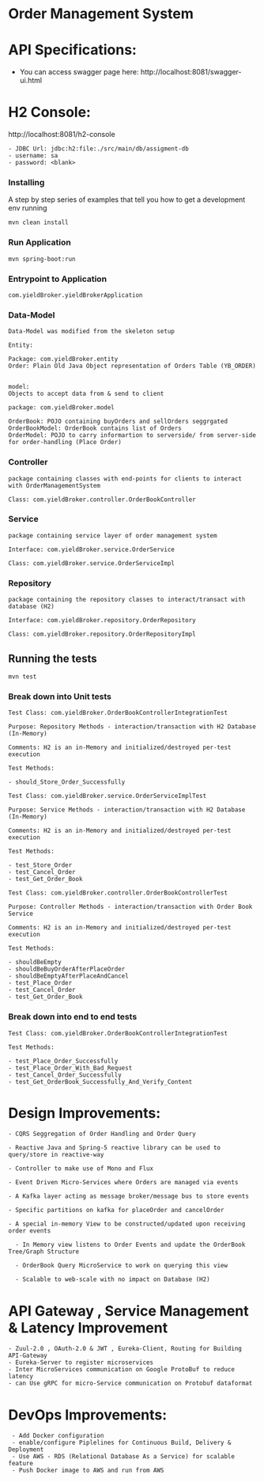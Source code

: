# Order Management System

# API Specifications:

- You can access swagger page here:
    http://localhost:8081/swagger-ui.html


# H2 Console:
  http://localhost:8081/h2-console

    - JDBC Url: jdbc:h2:file:./src/main/db/assigment-db
    - username: sa
    - password: <blank>



### Installing

A step by step series of examples that tell you how to get a development env running


```
mvn clean install
```

### Run Application

```
mvn spring-boot:run
```

### Entrypoint to Application

```
com.yieldBroker.yieldBrokerApplication
```



### Data-Model

```
Data-Model was modified from the skeleton setup

Entity:

Package: com.yieldBroker.entity
Order: Plain Old Java Object representation of Orders Table (YB_ORDER)


model:
Objects to accept data from & send to client

package: com.yieldBroker.model

OrderBook: POJO containing buyOrders and sellOrders seggrgated
OrderBookModel: OrderBook contains list of Orders
OrderModel: POJO to carry informartion to serverside/ from server-side for order-handling (Place Order)

```

### Controller

```
package containing classes with end-points for clients to interact with OrderManagementSystem

Class: com.yieldBroker.controller.OrderBookController
```

### Service

```
package containing service layer of order management system

Interface: com.yieldBroker.service.OrderService

Class: com.yieldBroker.service.OrderServiceImpl
```


### Repository

```
package containing the repository classes to interact/transact with database (H2)

Interface: com.yieldBroker.repository.OrderRepository

Class: com.yieldBroker.repository.OrderRepositoryImpl
```


## Running the tests

```
mvn test
```

### Break down into Unit tests

```
Test Class: com.yieldBroker.OrderBookControllerIntegrationTest

Purpose: Repository Methods - interaction/transaction with H2 Database (In-Memory)

Comments: H2 is an in-Memory and initialized/destroyed per-test execution

Test Methods:

- should_Store_Order_Successfully

```

```
Test Class: com.yieldBroker.service.OrderServiceImplTest

Purpose: Service Methods - interaction/transaction with H2 Database (In-Memory)

Comments: H2 is an in-Memory and initialized/destroyed per-test execution

Test Methods:

- test_Store_Order
- test_Cancel_Order
- test_Get_Order_Book

```

```
Test Class: com.yieldBroker.controller.OrderBookControllerTest

Purpose: Controller Methods - interaction/transaction with Order Book Service

Comments: H2 is an in-Memory and initialized/destroyed per-test execution

Test Methods:

- shouldBeEmpty
- shouldBeBuyOrderAfterPlaceOrder
- shouldBeEmptyAfterPlaceAndCancel
- test_Place_Order
- test_Cancel_Order
- test_Get_Order_Book

```


### Break down into end to end tests


```
Test Class: com.yieldBroker.OrderBookControllerIntegrationTest

Test Methods:

- test_Place_Order_Successfully
- test_Place_Order_With_Bad_Request
- test_Cancel_Order_Successfully
- test_Get_OrderBook_Successfully_And_Verify_Content

```

# Design Improvements:

```
- CQRS Seggregation of Order Handling and Order Query

- Reactive Java and Spring-5 reactive library can be used to query/store in reactive-way

- Controller to make use of Mono and Flux

- Event Driven Micro-Services where Orders are managed via events

- A Kafka layer acting as message broker/message bus to store events

- Specific partitions on kafka for placeOrder and cancelOrder

- A special in-memory View to be constructed/updated upon receiving order events

  - In Memory view listens to Order Events and update the OrderBook Tree/Graph Structure

  - OrderBook Query MicroService to work on querying this view

  - Scalable to web-scale with no impact on Database (H2)

```

# API Gateway , Service Management & Latency Improvement
```
- Zuul-2.0 , OAuth-2.0 & JWT , Eureka-Client, Routing for Building API-Gateway
- Eureka-Server to register microservices
- Inter MicroServices communication on Google ProtoBuf to reduce latency
- can Use gRPC for micro-Service communication on Protobuf dataformat
```

# DevOps Improvements:

```
 - Add Docker configuration
 - enable/configure Piplelines for Continuous Build, Delivery & Deployment
 - Use AWS - RDS (Relational Database As a Service) for scalable feature
 - Push Docker image to AWS and run from AWS
```

